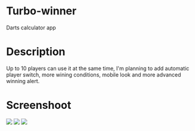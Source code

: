 # Turbo-winner
Darts calculator app

# Description

Up to 10 players can use it at the same time, I'm planning to add automatic player switch, more wining conditions, mobile look and more advanced winning alert.

# Screenshoot
<img src="https://user-images.githubusercontent.com/118370365/224560264-d2881263-a828-4883-82d5-8b9f050e97e8.png">
<img src="https://user-images.githubusercontent.com/118370365/224560609-869cad72-2560-4b5e-9354-9778fdd782b9.PNG">
<img src="https://user-images.githubusercontent.com/118370365/224560644-022c3e92-6258-4a2e-b923-752ca3092566.PNG">
